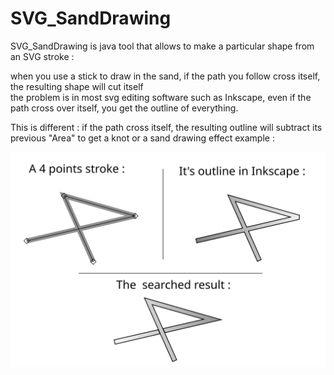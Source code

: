 # SVG_SandDrawing
SVG_SandDrawing is java tool that allows to make a particular shape from an SVG stroke : 

when you use a stick to draw in the sand, if the path you follow cross itself, the resulting shape will cut itself  
the problem is in most svg editing software such as Inkscape, even if the path cross over itself, you get the outline of everything.

This is different : if the path cross itself, the resulting outline will subtract its previous "Area" to get a knot or a sand drawing effect
example :

![alt text](explanation1.svg)
